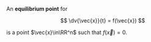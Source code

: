 An **equilibrium point** for 

$$
\dv{\vec{x}}{t} = f(\vec{x})
$$

is a point $\vec{x}\in\RR^n$ such that $f(\vec{x}) = 0$.